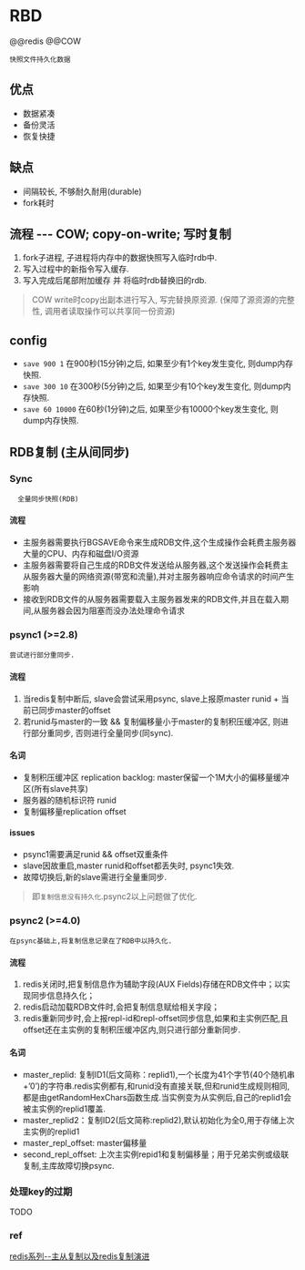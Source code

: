 # RBD  

@@redis @@COW

    快照文件持久化数据

## 优点

- 数据紧凑  
- 备份灵活  
- 恢复快捷  

## 缺点

- 间隔较长, 不够耐久耐用(durable)
- fork耗时

## 流程 --- COW; copy-on-write; 写时复制

1. fork子进程, 子进程将内存中的数据快照写入临时rdb中.
2. 写入过程中的新指令写入缓存.
3. 写入完成后尾部附加缓存 并 将临时rdb替换旧的rdb.

> COW write时copy出副本进行写入, 写完替换原资源. (保障了源资源的完整性, 调用者读取操作可以共享同一份资源)

## config  

- `save 900 1` 在900秒(15分钟)之后, 如果至少有1个key发生变化, 则dump内存快照.  
- `save 300 10` 在300秒(5分钟)之后, 如果至少有10个key发生变化, 则dump内存快照.  
- `save 60 10000` 在60秒(1分钟)之后, 如果至少有10000个key发生变化, 则dump内存快照.  

## RDB复制 (主从间同步)

### Sync

      全量同步快照(RDB)

#### 流程

- 主服务器需要执行BGSAVE命令来生成RDB文件,这个生成操作会耗费主服务器大量的CPU、内存和磁盘I/O资源
- 主服务器需要将自己生成的RDB文件发送给从服务器,这个发送操作会耗费主从服务器大量的网络资源(带宽和流量),并对主服务器响应命令请求的时间产生影响
- 接收到RDB文件的从服务器需要载入主服务器发来的RDB文件,并且在载入期间,从服务器会因为阻塞而没办法处理命令请求

### psync1 (>=2.8)

    尝试进行部分重同步.

#### 流程

1. 当redis复制中断后, slave会尝试采用psync, slave上报原master runid + 当前已同步master的offset
2. 若runid与master的一致 && 复制偏移量小于master的复制积压缓冲区, 则进行部分重同步, 否则进行全量同步(同sync).  

#### 名词

- 复制积压缓冲区 replication backlog: master保留一个1M大小的偏移量缓冲区(所有slave共享)  
- 服务器的随机标识符 runid  
- 复制偏移量replication offset  

#### issues

- psync1需要满足runid && offset双重条件
- slave因故重启,master runid和offset都丢失时, psync1失效.
- 故障切换后,新的slave需进行全量重同步.

> 即`复制信息没有持久化`.psync2以上问题做了优化.  

### psync2 (>=4.0)

    在psync基础上,将复制信息记录在了RDB中以持久化.

#### 流程

1. redis关闭时,把复制信息作为辅助字段(AUX Fields)存储在RDB文件中；以实现同步信息持久化；  
2. redis启动加载RDB文件时,会把复制信息赋给相关字段；  
3. redis重新同步时,会上报repl-id和repl-offset同步信息,如果和主实例匹配,且offset还在主实例的复制积压缓冲区内,则只进行部分重新同步.  

#### 名词

- master_replid: 复制ID1(后文简称：replid1),一个长度为41个字节(40个随机串+’0’)的字符串.redis实例都有,和runid没有直接关联,但和runid生成规则相同,都是由getRandomHexChars函数生成.当实例变为从实例后,自己的replid1会被主实例的replid1覆盖.  
- master_replid2：复制ID2(后文简称:replid2),默认初始化为全0,用于存储上次主实例的replid1  
- master_repl_offset: master偏移量  
- second_repl_offset: 上次主实例repid1和复制偏移量；用于兄弟实例或级联复制,主库故障切换psync.  

### 处理key的过期

TODO

### ref

[redis系列--主从复制以及redis复制演进](https://www.cnblogs.com/wdliu/p/9407179.html)
